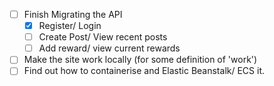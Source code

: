 - [ ] Finish Migrating the API
  - [X] Register/ Login
  - [ ] Create Post/ View recent posts
  - [ ] Add reward/ view current rewards
- [ ] Make the site work locally (for some definition of 'work')
- [ ] Find out how to containerise and Elastic Beanstalk/ ECS it.